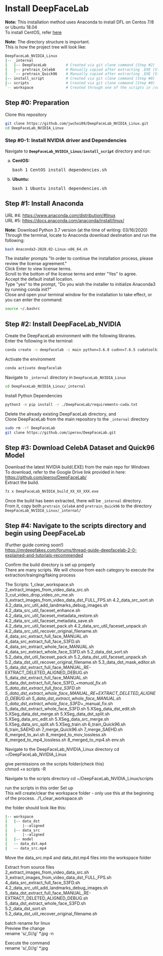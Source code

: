 # Install DeepFaceLab
**Note:** This installation method uses Anaconda to install DFL on Centos 7/8 or Ubuntu 18.04  
To install CentOS, refer [here](install_CentOS.md)

**Note:** The directory structure is important.  
This is how the project tree will look like:  
```bash
DeepFaceLab_NVIDIA_Linux
|-- _internal               
|   |-- DeepFaceLab         # Created via git clone command (Step #2)
|   |-- pretrain_CelebA     # Manually copied after extracting .EXE (Step #3)
|   `-- pretrain_Quick96    # Manually copied after extracting .EXE (Step #3)
|-- install_script          # Created via git clone command (Step #0)
|-- scripts                 # Created via git clone command (Step #0)
`-- workspace               # Created through one of the scripts in /scripts
```

## Step #0: Preparation
Clone this repository  
```sh
git clone https://github.com/jwchoi09/DeepFaceLab_NVIDIA_Linux.git
cd DeepFaceLab_NVIDIA_Linux
```

### Step #0-1: Install NVIDIA driver and Dependencies
Navigate to <b>`DeepFaceLab_NVIDIA_Linux/install_script`</b> directory and run:
<ol type="a">
    <li><b>CentOS:</b><pre>bash 1_CentOS_install_dependencies.sh</pre>  
    <li><b>Ubuntu:</b><pre>bash 1_Ubuntu_install_dependencies.sh</pre>
</ol>


## Step #1: Install Anaconda
URL #4: https://www.anaconda.com/distribution/#linux  
URL #5: https://docs.anaconda.com/anaconda/install/linux/

**Note:** Download Python 3.7 version (at the time of writing: 03/16/2020)  
Through the terminal, locate to Anaconda download destination and run the following:  
```sh
bash Anaconda3-2020.02-Linux-x86_64.sh
```

The installer prompts "In order to continue the installation process, please review the license agreement."  
Click Enter to view license terms.  
Scroll to the bottom of the license terms and enter "Yes" to agree.  
Accept the default install location.  
Type "yes" to the prompt, "Do you wish the installer to initialize Anaconda3 by running conda init?"  
Close and open your terminal window for the installation to take effect, or you can enter the command:  
```sh
source ~/.bashrc
```


## Step #2: Install DeepFaceLab_NVIDIA
Create the DeepFaceLab environment with the following libraries.  
Enter the following in the terminal:  
```bash
conda create -n deepfacelab -c main python=3.6.8 cudnn=7.6.5 cudatoolkit=10.0.130
```

Activate the environment  
```bash
conda activate deepfacelab
```

Navigate to `_internal` directory in `DeepFaceLab_NVIDIA_Linux`  
```sh
cd DeepFaceLab_NVIDIA_Linux/_internal
```

Install Python Dependencies
```sh
python3 -m pip install -r ./DeepFaceLab/requirements-cuda.txt  
```

Delete the already existing DeepFaceLab directory, and  
Clone DeepFaceLab from the main repository to the `_internal` directory  
```sh
sudo rm -rf DeepFaceLab
git clone https://github.com/iperov/DeepFaceLab.git
```

## Step #3: Download CelebA Dataset and Quick96 Model

Download the latest NVIDIA build(.EXE) from the main repo for Windows  
To download, refer to the Google Drive link provided in here: https://github.com/iperov/DeepFaceLab/  
Extract the build.  
```sh
7z x DeepFaceLab_NVIDIA_build_XX_XX_XXX.exe
```

Once the build has been extracted, there will be `_internal` directory.  
From it, copy both `pretrain_CelebA` and `pretrain_Quick96` to the directory `DeepFaceLab_NVIDIA_Linux/_internal/`  


## Step #4: Navigate to the scripts directory and begin using DeepFaceLab
(Further guide coming soon!)  
https://mrdeepfakes.com/forums/thread-guide-deepfacelab-2-0-explained-and-tutorials-recommended  
  
Confirm the build directory is set up properly  
There are many scripts. We will choose from each category to execute the extraction/trainging/faking process 
  
The Scripts:
1_clear_workspace.sh
2_extract_images_from_video_data_src.sh
3_cut_video_drop_video_on_me.sh
3_extract_images_from_video_data_dst_FULL_FPS.sh
4.2_data_src_sort.sh
4.2_data_src_util_add_landmarks_debug_images.sh
4.2_data_src_util_faceset_enhance.sh
4.2_data_src_util_faceset_metadata_restore.sh
4.2_data_src_util_faceset_metadata_save.sh
4.2_data_src_util_faceset_pack.sh
4.2_data_src_util_faceset_unpack.sh
4.2_data_src_util_recover_original_filename.sh
4_data_src_extract_full_face_MANUAL.sh
4_data_src_extract_full_face_S3FD.sh
4_data_src_extract_whole_face_MANUAL.sh
4_data_src_extract_whole_face_S3FD.sh
5.2_data_dst_sort.sh
5.2_data_dst_util_faceset_pack.sh
5.2_data_dst_util_faceset_unpack.sh
5.2_data_dst_util_recover_original_filename.sh
5.3_data_dst_mask_editor.sh
5_data_dst_extract_full_face_MANUAL_RE-EXTRACT_DELETED_ALIGNED_DEBUG.sh
5_data_dst_extract_full_face_MANUAL.sh
5_data_dst_extract_full_face_S3FD_+_manual_fix.sh
5_data_dst_extract_full_face_S3FD.sh
5_data_dst_extract_whole_face_MANUAL_RE_+_EXTRACT_DELETED_ALIGNED_DEBUG.sh
5_data_dst_extract_whole_face_MANUAL.sh
5_data_dst_extract_whole_face_S3FD_+_manual_fix.sh
5_data_dst_extract_whole_face_S3FD.sh
5.XSeg_data_dst_edit.sh
5.XSeg_data_dst_merge.sh
5.XSeg_data_dst_split.sh
5.XSeg_data_src_edit.sh
5.XSeg_data_src_merge.sh
5.XSeg_data_src_split.sh
5.XSeg_train.sh
6_train_Quick96.sh
6_train_SAEHD.sh
7_merge_Quick96.sh
7_merge_SAEHD.sh
8_merged_to_avi.sh
8_merged_to_mov_lossless.sh
8_merged_to_mp4_lossless.sh
8_merged_to_mp4.sh
env.sh

Navigate to the DeepFaceLab_NVIDIA_Linux directory 
cd ~/DeepFaceLab_NVIDIA_Linux 

give permissions on the scripts folder(check this)  
chmod +x scripts -R  

Navigate to the scripts directory 
cd ~/DeepFaceLab_NVIDIA_Linux/scripts  


run the scripts in this order
Set up  
This will create/clear the workspace folder - only use this at the beginning of the process.
./1_clear_workspace.sh  

the folder should look like this:
```bash
|-- workspace        
|   |-- data_dst 
|       |--aligned  
|   |-- data_src  
|       |--aligned  
|   |-- model  
|   -- data_dst.mp4  
|   -- data_src.mp4  
```

Move the data_src.mp4 and data_dst.mp4 files into the workspace folder  

Extract from source files  
2_extract_images_from_video_data_src.sh  
3_extract_images_from_video_data_dst_FULL_FPS.sh  
4_data_src_extract_full_face_S3FD.sh  
4.2_data_src_util_add_landmarks_debug_images.sh
5_data_dst_extract_full_face_MANUAL_RE-EXTRACT_DELETED_ALIGNED_DEBUG.sh  
5_data_dst_extract_whole_face_S3FD.sh  
5.2_data_dst_sort.sh  
5.2_data_dst_util_recover_original_filename.sh  
  
batch rename for linux  
Preview the change  
rename 's/\_0//g' *.jpg -n  
  
Execute the command  
rename 's/\_0//g' *.jpg  

